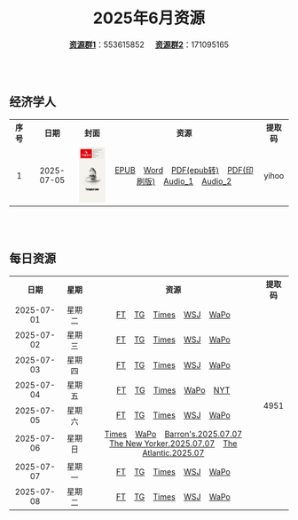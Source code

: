 <div align="center">

# 2025年6月资源

[**资源群1**](https://qm.qq.com/q/p2QRKKD9oA)：553615852 &nbsp;&nbsp;&nbsp;&nbsp;[**资源群2**](https://qm.qq.com/q/XNwz6qD0IO)：171095165

</div>
<br>
<br>

## 经济学人

<table align="center">
        <tr>
            <th align="center">序号</th>
            <th align="center">日期</th>
            <th align="center">封面</th>
            <th align="center">资源</th>
            <th align="center">提取码</th>
        </tr>
        <tr>
            <td align="center">1</td>
            <td align="center">2025-07-05</td>
            <td align="center">
                <img src="https://raw.githubusercontent.com/yihoowong/yihoo/refs/heads/main/asset/images/20250705_DE_EU.webp" width="75" height="100">
            </td>
            <td align="center">
                <a href="https://yihoo.lanzouo.com/i8peK308awba">EPUB</a>&nbsp;&nbsp;&nbsp;
                <a href="https://yihoo.lanzouo.com/iwICr308ayvc">Word</a>&nbsp;&nbsp;&nbsp;
                <a href="https://yihoo.lanzouo.com/i185s308az8f">PDF(epub转)</a>&nbsp;&nbsp;&nbsp;
                <a href="https://yihoo.lanzouo.com/iMSgM30bmo5g">PDF(印刷版)</a>&nbsp;&nbsp;&nbsp;
                <a href="https://yihoo.lanzouo.com/iAIuM308avgj">Audio_1</a>&nbsp;&nbsp;&nbsp;
                <a href="https://yihoo.lanzouo.com/iuHur308arwb">Audio_2</a>
            </td>
            <td align="center">yihoo</td>
        </tr>
</table>

<br>
<br>

## 每日资源

<table align="center">
        <tr>
            <th align="center">日期</th>
            <th align="center">星期</th>
            <th align="center">资源</th>
            <th align="center">提取码</th>
        </tr>
        <tr>
            <td align="center">2025-07-01</td>
            <td align="center">星期二</td>
            <td align="center">
                <a href="https://url12.ctfile.com/f/47748612-1523451451-88e1df">FT</a>&nbsp;&nbsp;&nbsp;
                <a href="https://url12.ctfile.com/f/47748612-1523452330-6a0a67">TG</a>&nbsp;&nbsp;&nbsp;
                <a href="https://url12.ctfile.com/f/47748612-1523452063-22aff3">Times</a>&nbsp;&nbsp;&nbsp;
                <a href="https://url12.ctfile.com/f/47748612-1523451145-96472c">WSJ</a>&nbsp;&nbsp;&nbsp;
                <a href="https://url12.ctfile.com/f/47748612-1523451220-21fa40">WaPo</a>
            </td>
            <td rowspan="30" align="center">4951</td>
        </tr>
        <tr>
            <td align="center">2025-07-02</td>
            <td align="center">星期三</td>
            <td align="center">
                <a href="https://url12.ctfile.com/f/47748612-1523599654-6e2b8c">FT</a>&nbsp;&nbsp;&nbsp;
                <a href="https://url12.ctfile.com/f/47748612-1523599732-d5dac0">TG</a>&nbsp;&nbsp;&nbsp;
                <a href="https://url12.ctfile.com/f/47748612-1523599684-94834a">Times</a>&nbsp;&nbsp;&nbsp;
                <a href="https://url12.ctfile.com/f/47748612-1523599543-2a0557">WSJ</a>&nbsp;&nbsp;&nbsp;
                <a href="https://url12.ctfile.com/f/47748612-1523599555-524a50">WaPo</a>
            </td>
        </tr>
        <tr>
            <td align="center">2025-07-03</td>
            <td align="center">星期四</td>
            <td align="center">
                <a href="https://url12.ctfile.com/f/47748612-1523734189-6f77e0">FT</a>&nbsp;&nbsp;&nbsp;
                <a href="https://url12.ctfile.com/f/47748612-1523734693-88c9bf">TG</a>&nbsp;&nbsp;&nbsp;
                <a href="https://url12.ctfile.com/f/47748612-1523734222-ad006f">Times</a>&nbsp;&nbsp;&nbsp;
                <a href="https://url12.ctfile.com/f/47748612-1523734156-dbed7f">WSJ</a>&nbsp;&nbsp;&nbsp;
                <a href="https://url12.ctfile.com/f/47748612-1523736772-ac0bcf">WaPo</a>
            </td>
        </tr>
        <tr>
            <td align="center">2025-07-04</td>
            <td align="center">星期五</td>
            <td align="center">
                <a href="https://url12.ctfile.com/f/47748612-1523888659-2312ef">FT</a>&nbsp;&nbsp;&nbsp;
                <a href="https://url12.ctfile.com/f/47748612-1523888809-3de2f2">TG</a>&nbsp;&nbsp;&nbsp;
                <a href="https://url12.ctfile.com/f/47748612-1523888758-7af3e7">Times</a>&nbsp;&nbsp;&nbsp;
                <a href="https://url12.ctfile.com/f/47748612-1523888641-527f84">WaPo</a>&nbsp;&nbsp;&nbsp;
                <a href="https://url12.ctfile.com/f/47748612-1523888719-8c3687">NYT</a>
            </td>
        </tr>
        <tr>
            <td align="center">2025-07-05</td>
            <td align="center">星期六</td>
            <td align="center">
                <a href="https://url12.ctfile.com/f/47748612-1524124750-8390c2">FT</a>&nbsp;&nbsp;&nbsp;
                <a href="https://url12.ctfile.com/f/47748612-1524131746-c31aac">TG</a>&nbsp;&nbsp;&nbsp;
                <a href="https://url12.ctfile.com/f/47748612-1524124888-7a4278">Times</a>&nbsp;&nbsp;&nbsp;
                <a href="https://url12.ctfile.com/f/47748612-1524124546-4e659b">WSJ</a>&nbsp;&nbsp;&nbsp;
                <a href="https://url12.ctfile.com/f/47748612-1524131782-182311">WaPo</a>
            </td>
        </tr>
        <tr>
            <td align="center">2025-07-06</td>
            <td align="center">星期日</td>
            <td align="center">
                <a href="https://url12.ctfile.com/f/47748612-1524345064-dd3f5c">Times</a>&nbsp;&nbsp;&nbsp;
                <a href="https://url12.ctfile.com/f/47748612-1524344950-c304e9">WaPo</a>&nbsp;&nbsp;&nbsp;
                <a href="https://url12.ctfile.com/f/47748612-1524345124-3ecbdb">Barron's.2025.07.07</a><br>
                <a href="https://url12.ctfile.com/f/47748612-1524345226-311d0d">The New Yorker.2025.07.07</a>&nbsp;&nbsp;&nbsp;
                <a href="https://url12.ctfile.com/f/47748612-1524345145-69e08e">The Atlantic.2025.07</a>
            </td>
        </tr>
        <tr>
            <td align="center">2025-07-07</td>
            <td align="center">星期一</td>
            <td align="center">
                <a href="https://url12.ctfile.com/f/47748612-1524505690-5f32ab">FT</a>&nbsp;&nbsp;&nbsp;
                <a href="https://url12.ctfile.com/f/47748612-1524506005-abe474">TG</a>&nbsp;&nbsp;&nbsp;
                <a href="https://url12.ctfile.com/f/47748612-1524505789-296067">Times</a>&nbsp;&nbsp;&nbsp;
                <a href="https://url12.ctfile.com/f/47748612-1524505468-cb29ee">WSJ</a>&nbsp;&nbsp;&nbsp;
                <a href="https://url12.ctfile.com/f/47748612-1524505549-e7bbb5">WaPo</a>
            </td>
        </tr>
        <tr>
            <td align="center">2025-07-08</td>
            <td align="center">星期二</td>
            <td align="center">
                <a href="https://url12.ctfile.com/f/47748612-1524680803-5fede5">FT</a>&nbsp;&nbsp;&nbsp;
                <a href="https://url12.ctfile.com/f/47748612-1524681118-c0a964">TG</a>&nbsp;&nbsp;&nbsp;
                <a href="https://url12.ctfile.com/f/47748612-1524680908-129b36">Times</a>&nbsp;&nbsp;&nbsp;
                <a href="https://url12.ctfile.com/f/47748612-1524680695-456a3f">WSJ</a>&nbsp;&nbsp;&nbsp;
                <a href="https://url12.ctfile.com/f/47748612-1524681178-23a254">WaPo</a>
            </td>
        </tr>
</table>
